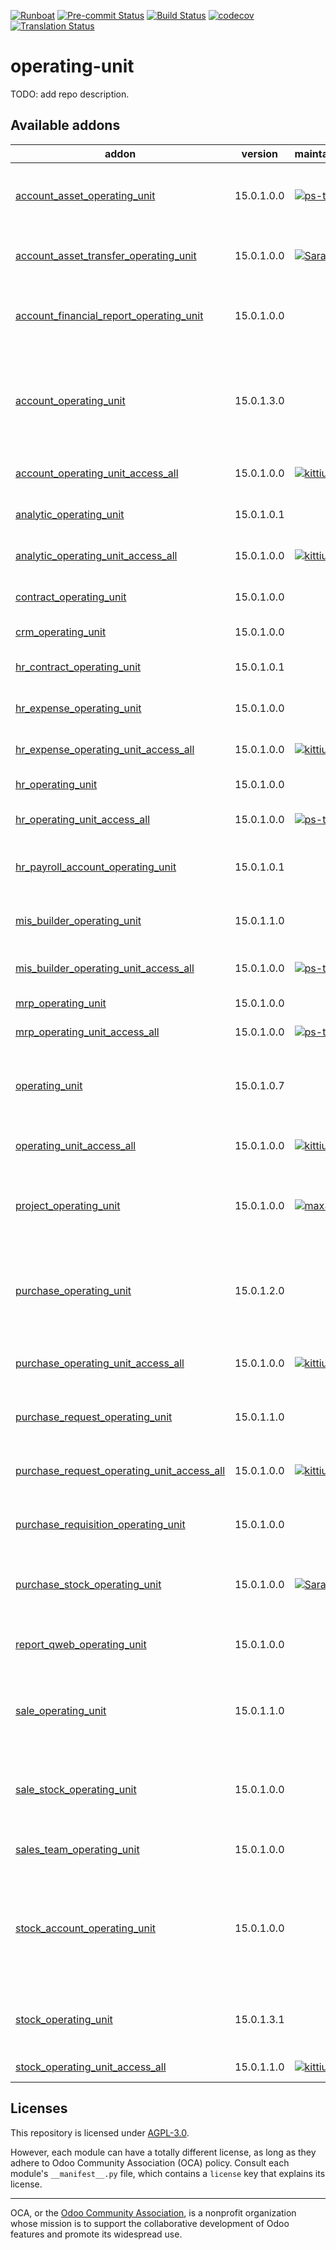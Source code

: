 
[![Runboat](https://img.shields.io/badge/runboat-Try%20me-875A7B.png)](https://runboat.odoo-community.org/builds?repo=OCA/operating-unit&target_branch=15.0)
[![Pre-commit Status](https://github.com/OCA/operating-unit/actions/workflows/pre-commit.yml/badge.svg?branch=15.0)](https://github.com/OCA/operating-unit/actions/workflows/pre-commit.yml?query=branch%3A15.0)
[![Build Status](https://github.com/OCA/operating-unit/actions/workflows/test.yml/badge.svg?branch=15.0)](https://github.com/OCA/operating-unit/actions/workflows/test.yml?query=branch%3A15.0)
[![codecov](https://codecov.io/gh/OCA/operating-unit/branch/15.0/graph/badge.svg)](https://codecov.io/gh/OCA/operating-unit)
[![Translation Status](https://translation.odoo-community.org/widgets/operating-unit-15-0/-/svg-badge.svg)](https://translation.odoo-community.org/engage/operating-unit-15-0/?utm_source=widget)

<!-- /!\ do not modify above this line -->

# operating-unit

TODO: add repo description.

<!-- /!\ do not modify below this line -->

<!-- prettier-ignore-start -->

[//]: # (addons)

Available addons
----------------
addon | version | maintainers | summary
--- | --- | --- | ---
[account_asset_operating_unit](account_asset_operating_unit/) | 15.0.1.0.0 | [![ps-tubtim](https://github.com/ps-tubtim.png?size=30px)](https://github.com/ps-tubtim) | This module adds operating unit information to assets.
[account_asset_transfer_operating_unit](account_asset_transfer_operating_unit/) | 15.0.1.0.0 | [![Saran440](https://github.com/Saran440.png?size=30px)](https://github.com/Saran440) | Add operating unit to asset transfer
[account_financial_report_operating_unit](account_financial_report_operating_unit/) | 15.0.1.0.0 |  | Introduces Operating Unit (OU) in financial reports
[account_operating_unit](account_operating_unit/) | 15.0.1.3.0 |  | Introduces Operating Unit (OU) in invoices and Accounting Entries with clearing account
[account_operating_unit_access_all](account_operating_unit_access_all/) | 15.0.1.0.0 | [![kittiu](https://github.com/kittiu.png?size=30px)](https://github.com/kittiu) | Access all OUs' Accounting
[analytic_operating_unit](analytic_operating_unit/) | 15.0.1.0.1 |  | Analytic Operating Unit
[analytic_operating_unit_access_all](analytic_operating_unit_access_all/) | 15.0.1.0.0 | [![kittiu](https://github.com/kittiu.png?size=30px)](https://github.com/kittiu) | Access all OUs' Analytics
[contract_operating_unit](contract_operating_unit/) | 15.0.1.0.0 |  | Contract Operating Unit
[crm_operating_unit](crm_operating_unit/) | 15.0.1.0.0 |  | Operating Unit in CRM
[hr_contract_operating_unit](hr_contract_operating_unit/) | 15.0.1.0.1 |  | HR Contract Operating Unit
[hr_expense_operating_unit](hr_expense_operating_unit/) | 15.0.1.0.0 |  | HR Expense Operating Unit
[hr_expense_operating_unit_access_all](hr_expense_operating_unit_access_all/) | 15.0.1.0.0 | [![kittiu](https://github.com/kittiu.png?size=30px)](https://github.com/kittiu) | Access all OUs' Expenses
[hr_operating_unit](hr_operating_unit/) | 15.0.1.0.0 |  | HR Operating Unit
[hr_operating_unit_access_all](hr_operating_unit_access_all/) | 15.0.1.0.0 | [![ps-tubtim](https://github.com/ps-tubtim.png?size=30px)](https://github.com/ps-tubtim) | Access all OUs' Employees
[hr_payroll_account_operating_unit](hr_payroll_account_operating_unit/) | 15.0.1.0.1 |  | HR Payroll Account Operating Unit
[mis_builder_operating_unit](mis_builder_operating_unit/) | 15.0.1.1.0 |  | MIS Builder with Operating Unit
[mis_builder_operating_unit_access_all](mis_builder_operating_unit_access_all/) | 15.0.1.0.0 | [![ps-tubtim](https://github.com/ps-tubtim.png?size=30px)](https://github.com/ps-tubtim) | Access all OUs' MIS Builder
[mrp_operating_unit](mrp_operating_unit/) | 15.0.1.0.0 |  | Operating Unit in MRP
[mrp_operating_unit_access_all](mrp_operating_unit_access_all/) | 15.0.1.0.0 | [![ps-tubtim](https://github.com/ps-tubtim.png?size=30px)](https://github.com/ps-tubtim) | Access all OUs' MRP
[operating_unit](operating_unit/) | 15.0.1.0.7 |  | An operating unit (OU) is an organizational entity part of a company
[operating_unit_access_all](operating_unit_access_all/) | 15.0.1.0.0 | [![kittiu](https://github.com/kittiu.png?size=30px)](https://github.com/kittiu) | Access all Operating Units
[project_operating_unit](project_operating_unit/) | 15.0.1.0.0 | [![max3903](https://github.com/max3903.png?size=30px)](https://github.com/max3903) | This module adds operating unit information to projects and tasks.
[purchase_operating_unit](purchase_operating_unit/) | 15.0.1.2.0 |  | Adds the concecpt of operating unit (OU) in purchase order management
[purchase_operating_unit_access_all](purchase_operating_unit_access_all/) | 15.0.1.0.0 | [![kittiu](https://github.com/kittiu.png?size=30px)](https://github.com/kittiu) | Access all OUs' Purchase Orders
[purchase_request_operating_unit](purchase_request_operating_unit/) | 15.0.1.1.0 |  | Operating Unit in Purchase Requests
[purchase_request_operating_unit_access_all](purchase_request_operating_unit_access_all/) | 15.0.1.0.0 | [![kittiu](https://github.com/kittiu.png?size=30px)](https://github.com/kittiu) | Access all OUs' Purchase Requests
[purchase_requisition_operating_unit](purchase_requisition_operating_unit/) | 15.0.1.0.0 |  | Operating Unit in Purchase Requisitions
[purchase_stock_operating_unit](purchase_stock_operating_unit/) | 15.0.1.0.0 | [![Saran440](https://github.com/Saran440.png?size=30px)](https://github.com/Saran440) | Copies the operating unit of purchase picking to the stock picking
[report_qweb_operating_unit](report_qweb_operating_unit/) | 15.0.1.0.0 |  | Qweb Report With Operating Unit
[sale_operating_unit](sale_operating_unit/) | 15.0.1.1.0 |  | An operating unit (OU) is an organizational entity part of a company
[sale_stock_operating_unit](sale_stock_operating_unit/) | 15.0.1.0.0 |  | An operating unit (OU) is an organizational entity part of a company
[sales_team_operating_unit](sales_team_operating_unit/) | 15.0.1.0.0 |  | Sales Team Operating Unit
[stock_account_operating_unit](stock_account_operating_unit/) | 15.0.1.0.0 |  | Create journal entries in moves between internal locations with different operating units.
[stock_operating_unit](stock_operating_unit/) | 15.0.1.3.1 |  | Adds the concept of operating unit (OU) in stock management
[stock_operating_unit_access_all](stock_operating_unit_access_all/) | 15.0.1.1.0 | [![kittiu](https://github.com/kittiu.png?size=30px)](https://github.com/kittiu) | Access all OUs' Stock

[//]: # (end addons)

<!-- prettier-ignore-end -->

## Licenses

This repository is licensed under [AGPL-3.0](LICENSE).

However, each module can have a totally different license, as long as they adhere to Odoo Community Association (OCA)
policy. Consult each module's `__manifest__.py` file, which contains a `license` key
that explains its license.

----
OCA, or the [Odoo Community Association](http://odoo-community.org/), is a nonprofit
organization whose mission is to support the collaborative development of Odoo features
and promote its widespread use.
